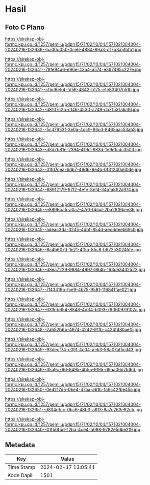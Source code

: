 # Hasil

## Foto C Plano

https://sirekap-obj-formc.kpu.go.id/1257/pemilu/pdpr/15/71/02/10/04/1571021004004-20240216-132639--ba00d050-0ce6-4884-89a3-df7b3a5fbfb1.jpg

https://sirekap-obj-formc.kpu.go.id/1257/pemilu/pdpr/15/71/02/10/04/1571021004004-20240216-132641--79fe94a6-e96e-43a4-a574-e397495c227e.jpg

https://sirekap-obj-formc.kpu.go.id/1257/pemilu/pdpr/15/71/02/10/04/1571021004004-20240216-132641--cfbd6e54-fd56-4842-b175-e1e83407b51b.jpg

https://sirekap-obj-formc.kpu.go.id/1257/pemilu/pdpr/15/71/02/10/04/1571021004004-20240216-132642--d8107c2b-c146-4530-a749-da71531a6a16.jpg

https://sirekap-obj-formc.kpu.go.id/1257/pemilu/pdpr/15/71/02/10/04/1571021004004-20240216-132642--5c47953f-3e0a-4dc9-96cd-8465aac53ab8.jpg

https://sirekap-obj-formc.kpu.go.id/1257/pemilu/pdpr/15/71/02/10/04/1571021004004-20240216-132643--d8d7b81e-2394-419d-883d-1e9e1cdc3503.jpg

https://sirekap-obj-formc.kpu.go.id/1257/pemilu/pdpr/15/71/02/10/04/1571021004004-20240216-132643--31fd7cea-6db7-49d6-9e4b-0f31240a60de.jpg

https://sirekap-obj-formc.kpu.go.id/1257/pemilu/pdpr/15/71/02/10/04/1571021004004-20240216-132644--88912179-97f2-4efe-8ef4-34a1a892a974.jpg

https://sirekap-obj-formc.kpu.go.id/1257/pemilu/pdpr/15/71/02/10/04/1571021004004-20240216-132645--e8896ba5-a0a7-47e1-bbbd-2ba28f9bee36.jpg

https://sirekap-obj-formc.kpu.go.id/1257/pemilu/pdpr/15/71/02/10/04/1571021004004-20240216-132645--adeac3da-3245-4dbf-854d-aec6deeb69cb.jpg

https://sirekap-obj-formc.kpu.go.id/1257/pemilu/pdpr/15/71/02/10/04/1571021004004-20240216-132646--8a4b607d-1e21-4f5a-85c8-b672c30245fe.jpg

https://sirekap-obj-formc.kpu.go.id/1257/pemilu/pdpr/15/71/02/10/04/1571021004004-20240216-132646--d8ea7229-9884-4997-994b-163de3432522.jpg

https://sirekap-obj-formc.kpu.go.id/1257/pemilu/pdpr/15/71/02/10/04/1571021004004-20240216-132647--7f43416b-fce9-4b75-9581-116841fae021.jpg

https://sirekap-obj-formc.kpu.go.id/1257/pemilu/pdpr/15/71/02/10/04/1571021004004-20240216-132647--633eb654-8848-4d34-b093-76060979102a.jpg

https://sirekap-obj-formc.kpu.go.id/1257/pemilu/pdpr/15/71/02/10/04/1571021004004-20240216-132648--2ab52b6b-4974-4242-91fb-c424f480aef5.jpg

https://sirekap-obj-formc.kpu.go.id/1257/pemilu/pdpr/15/71/02/10/04/1571021004004-20240216-132649--93decf74-c09f-4c04-aeb3-56a07af5cd43.jpg

https://sirekap-obj-formc.kpu.go.id/1257/pemilu/pdpr/15/71/02/10/04/1571021004004-20240216-132649--35a9c766-8495-4b55-9f95-d9aa06d7fd6d.jpg

https://sirekap-obj-formc.kpu.go.id/1257/pemilu/pdpr/15/71/02/10/04/1571021004004-20240216-132650--0ed217d5-0be4-47aa-a61b-1a6c42fbe45a.jpg

https://sirekap-obj-formc.kpu.go.id/1257/pemilu/pdpr/15/71/02/10/04/1571021004004-20240216-132651--d804e1cc-0bc6-48b3-a813-8a7c263e92db.jpg

https://sirekap-obj-formc.kpu.go.id/1257/pemilu/pdpr/15/71/02/10/04/1571021004004-20240216-132640--01fb0f5d-12ba-4ce4-a088-9782e5dbe2f9.jpg


## Metadata

| Key        | Value               |
| ---------- | ------------------- |
| Time Stamp | 2024-02-17 13:05:41 |
| Kode Dapil | 1501                |



